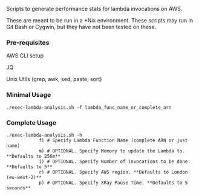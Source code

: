 Scripts to generate performance stats for lambda invocations on AWS.

These are meant to be run in a *Nix environment. These scripts may run in Git Bash or Cygwin, but they have not been tested on these.

### Pre-requisites
AWS CLI setup

JQ

Unix Utils (grep, awk, sed, paste, sort)

### Minimal Usage
    
```
./exec-lambda-analysis.sh -f lambda_func_name_or_complete_arn
```
    
### Complete Usage

```
./exec-lambda-analysis.sh -h
            f) # Specify Lambda Function Name (complete ARN or just name)
            m) # OPTIONAL. Specify Memory to update the Lambda to. **Defaults to 256m**
            i) # OPTIONAL. Specify Number of invocations to be done. **Defaults to 5**
            r) # OPTIONAL. Specify AWS region. **Defaults to London (eu-west-2)**
            p) # OPTIONAL. Specify XRay Pause Time. **Defaults to 5 seconds**
```